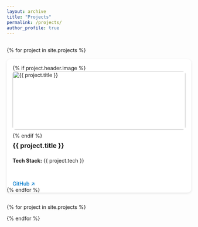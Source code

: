 ```yaml
---
layout: archive
title: "Projects"
permalink: /projects/
author_profile: true
---
```


<style>
.projects-grid {
  display: grid;
  grid-template-columns: repeat(auto-fit, minmax(250px, 1fr));
  gap: 1rem;
  padding: 1rem 0;
  align-items: start;
}

.project-card {
  background: #fff;
  border-radius: 10px;
  padding: 1rem;
  box-shadow: 0 2px 6px rgba(0,0,0,0.1);
  transition: transform 0.2s ease;
  height: 100%;
  display: flex;
  flex-direction: column;
  justify-content: space-between;
  text-align: left;
  cursor: pointer;
}

.project-card:hover {
  transform: scale(1.02);
}

.project-image {
  width: 100%;
  height: 160px;
  object-fit: cover;
  border-radius: 8px;
  margin-bottom: 0.5rem;
}

.project-title {
  font-size: 1.1rem;
  margin: 0.5rem 0;
}

.project-card a {
  margin-top: auto;
  color: #007acc;
  font-weight: 500;
  text-decoration: none;
}

.modal {
  display: none;
  position: fixed;
  z-index: 1000;
  left: 0; top: 0;
  width: 100%; height: 100%;
  overflow: auto;
  background-color: rgba(0,0,0,0.7);
}

.modal-content {
  background: #fff;
  margin: 5% auto;
  padding: 2rem;
  border-radius: 10px;
  width: 90%;
  max-width: 600px;
  position: relative;
}

.close {
  position: absolute;
  top: 10px;
  right: 16px;
  font-size: 24px;
  font-weight: bold;
  color: #aaa;
  cursor: pointer;
}
</style>

<div class="projects-grid">
  {% for project in site.projects %}
    <div class="project-card" onclick="openModal('{{ forloop.index0 }}')">
      {% if project.header.image %}
        <img src="{{ project.header.image | relative_url }}" alt="{{ project.title }}" class="project-image"/>
      {% endif %}
      <h3 class="project-title">{{ project.title }}</h3>
      <p><strong>Tech Stack:</strong> {{ project.tech }}</p>
      <a href="{{ project.github }}" target="_blank" onclick="event.stopPropagation();">GitHub ↗</a>
    </div>
  {% endfor %}
</div>

<!-- Modals -->
{% for project in site.projects %}
  <div id="modal{{ forloop.index0 }}" class="modal">
    <div class="modal-content">
      <span class="close" onclick="closeModal('{{ forloop.index0 }}')">&times;</span>
      <h2>{{ project.title }}</h2>
      <p><strong>Tech Stack:</strong> {{ project.tech }}</p>
      <div>{{ project.content | markdownify }}</div>
      <p><a href="{{ project.github }}" target="_blank">View on GitHub ↗</a></p>
    </div>
  </div>
{% endfor %}

<script>
function openModal(id) {
  document.getElementById("modal" + id).style.display = "block";
}
function closeModal(id) {
  document.getElementById("modal" + id).style.display = "none";
}
window.onclick = function(event) {
  if (event.target.classList.contains('modal')) {
    event.target.style.display = "none";
  }
}
</script>
